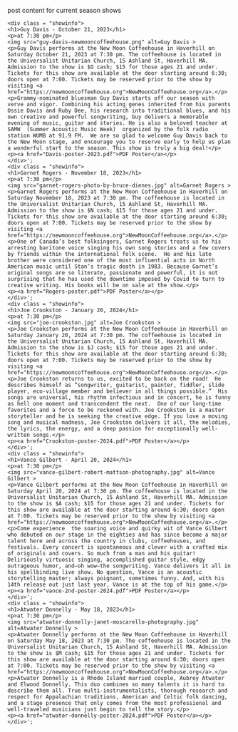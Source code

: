post content for current season shows

	<div class = "showinfo">
	<h1>Guy Davis - October 21, 2023</h1>
	<p>at 7:30 pm</p>
	<img src="guy-davis-newmooncoffeehouse.png" alt=Guy Davis >
	<p>Guy Davis performs at the New Moon Coffeehouse in Haverhill on Saturday October 21, 2023 at 7:30 pm. The coffeehouse is located in the Universalist Unitarian Church, 15 Ashland St, Haverhill MA. Admission to the show is $O cash; $15 for those ages 21 and under. Tickets for this show are available at the door starting around 6:30; doors open at 7:00. Tickets may be reserved prior to the show by visiting <a href="https://newmooncoffeehouse.org">NewMoonCoffeehouse.org</a>.</p>
	<p>Grammy-nominated bluesman Guy Davis starts off our season with verve and vigor. Combining his acting genes inherited from his parents Ossie Davis and Ruby Dee, his research into traditional blues, and his own creative and powerful songwriting, Guy delivers a memorable evening of music, guitar and stories. He is also a beloved teacher at SAMW  (Summer Acoustic Music Week)  organized by the folk radio station WUMB at 91.9 FM.  We are so glad to welcome Guy Davis back to the New Moon stage, and encourage you to reserve early to help us plan a wonderful start to the season. This show is truly a big deal!</p>
	<p><a href="Davis-poster-2023.pdf">PDF Poster</a></p>
	</div>';
   	<div class = "showinfo">
	<h1>Garnet Rogers - November 18, 2023</h1>
	<p>at 7:30 pm</p>
	<img src="garnet-rogers-photo-by-bruce-dienes.jpg" alt=Garnet Rogers >
	<p>Garnet Rogers performs at the New Moon Coffeehouse in Haverhill on Saturday November 18, 2023 at 7:30 pm. The coffeehouse is located in the Universalist Unitarian Church, 15 Ashland St, Haverhill MA. Admission to the show is $N cash; $15 for those ages 21 and under. Tickets for this show are available at the door starting around 6:30; doors open at 7:00. Tickets may be reserved prior to the show by visiting <a href="https://newmooncoffeehouse.org">NewMoonCoffeehouse.org</a>.</p>
	<p>One of Canada’s best folksingers, Garnet Rogers treats us to his arresting baritone voice singing his own song stories and a few covers by friends within the international folk scene.  He and his late brother were considered one of the most influential acts in North American music until Stan’s tragic death in 1983. Because Garnet’s original songs are so literate, passionate and powerful, it is not surprising that he has used the downtime imposed by Covid to turn to creative writing. His books will be on sale at the show.</p>
	<p><a href="Rogers-poster.pdf">PDF Poster</a></p>
	</div>';
   	<div class = "showinfo">
	<h1>Joe Crookston - January 20, 2024</h1>
	<p>at 7:30 pm</p>
	<img src="joe-crookston.jpg" alt=Joe Crookston >
	<p>Joe Crookston performs at the New Moon Coffeehouse in Haverhill on Saturday January 20, 2024 at 7:30 pm. The coffeehouse is located in the Universalist Unitarian Church, 15 Ashland St, Haverhill MA. Admission to the show is $J cash; $15 for those ages 21 and under. Tickets for this show are available at the door starting around 6:30; doors open at 7:00. Tickets may be reserved prior to the show by visiting <a href="https://newmooncoffeehouse.org">NewMoonCoffeehouse.org</a>.</p>
	<p>Joe Crookston returns to us, excited to be back on the road!  He describes himself as “songwriter, guitarist, painter, fiddler, slide player, eco-village member and believer in all things possible.”  His songs are universal, his rhythm infectious and in concert, he is funny as hell one moment and transcendent the next.  One of our long-time favorites and a force to be reckoned with. Joe Crookston is a master storyteller and he is seeking the creative edge. If you love a moving song and musical madness, Joe Crookston delivers it all, the melodies, the lyrics, the energy, and a deep passion for exceptionally well-written songs.</p>
	<p><a href="Crookston-poster-2024.pdf">PDF Poster</a></p>
	</div>';
   	<div class = "showinfo">
	<h1>Vance Gilbert - April 20, 2024</h1>
	<p>at 7:30 pm</p>
	<img src="vance-gilbert-robert-mattson-photography.jpg" alt=Vance Gilbert >
	<p>Vance Gilbert performs at the New Moon Coffeehouse in Haverhill on Saturday April 20, 2024 at 7:30 pm. The coffeehouse is located in the Universalist Unitarian Church, 15 Ashland St, Haverhill MA. Admission to the show is $A cash; $15 for those ages 21 and under. Tickets for this show are available at the door starting around 6:30; doors open at 7:00. Tickets may be reserved prior to the show by visiting <a href="https://newmooncoffeehouse.org">NewMoonCoffeehouse.org</a>.</p>
	<p>Come experience  the soaring voice and quirky wit of Vance Gilbert who debuted on our stage in the eighties and has since become a major talent here and across the country in clubs, coffeehouses, and festivals. Every concert is spontaneous and clever with a crafted mix of originals and covers. So much from a man and his guitar!  Deliriously virtuosic singing, accomplished guitar style, edgy outrageous humor, and—oh wow—the songwriting. Vance delivers it all in his spellbinding live show. No question, Vance is an acoustic storytelling master; always poignant, sometimes funny. And, with his 14th release out just last year, Vance is at the top of his game.</p>
	<p><a href="vance-2nd-poster-2024.pdf">PDF Poster</a></p>
	</div>';
   	<div class = "showinfo">
	<h1>Atwater Donnelly - May 18, 2023</h1>
	<p>at 7:30 pm</p>
	<img src="atwater-donnelly-janet-moscarello-photography.jpg" alt=Atwater Donnelly >
	<p>Atwater Donnelly performs at the New Moon Coffeehouse in Haverhill on Saturday May 18, 2023 at 7:30 pm. The coffeehouse is located in the Universalist Unitarian Church, 15 Ashland St, Haverhill MA. Admission to the show is $M cash; $15 for those ages 21 and under. Tickets for this show are available at the door starting around 6:30; doors open at 7:00. Tickets may be reserved prior to the show by visiting <a href="https://newmooncoffeehouse.org">NewMoonCoffeehouse.org</a>.</p>
	<p>Atwater Donnelly is a Rhode Island married couple, Aubrey Atwater and Elwood Donnelly. This duo combines so many talents it is hard to describe them all. True multi-instrumentalists, thorough research and respect for Appalachian traditions, American and Celtic folk dancing, and a stage presence that only comes from the most professional and well-traveled musicians just begin to tell the story.</p>
	<p><a href="atwater-donnelly-poster-2024.pdf">PDF Poster</a></p>
	</div>';